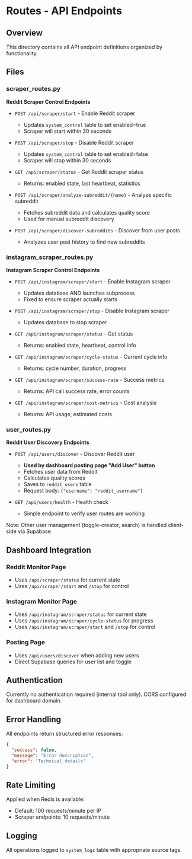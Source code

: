 # Routes - API Endpoints

## Overview
This directory contains all API endpoint definitions organized by functionality.

## Files

### scraper_routes.py
**Reddit Scraper Control Endpoints**

- `POST /api/scraper/start` - Enable Reddit scraper
  - Updates `system_control` table to set enabled=true
  - Scraper will start within 30 seconds

- `POST /api/scraper/stop` - Disable Reddit scraper
  - Updates `system_control` table to set enabled=false
  - Scraper will stop within 30 seconds

- `GET /api/scraper/status` - Get Reddit scraper status
  - Returns: enabled state, last heartbeat, statistics

- `POST /api/scraper/analyze-subreddit/{name}` - Analyze specific subreddit
  - Fetches subreddit data and calculates quality score
  - Used for manual subreddit discovery

- `POST /api/scraper/discover-subreddits` - Discover from user posts
  - Analyzes user post history to find new subreddits

### instagram_scraper_routes.py
**Instagram Scraper Control Endpoints**

- `POST /api/instagram/scraper/start` - Enable Instagram scraper
  - Updates database AND launches subprocess
  - Fixed to ensure scraper actually starts

- `POST /api/instagram/scraper/stop` - Disable Instagram scraper
  - Updates database to stop scraper

- `GET /api/instagram/scraper/status` - Get status
  - Returns: enabled state, heartbeat, control info

- `GET /api/instagram/scraper/cycle-status` - Current cycle info
  - Returns: cycle number, duration, progress

- `GET /api/instagram/scraper/success-rate` - Success metrics
  - Returns: API call success rate, error counts

- `GET /api/instagram/scraper/cost-metrics` - Cost analysis
  - Returns: API usage, estimated costs

### user_routes.py
**Reddit User Discovery Endpoints**

- `POST /api/users/discover` - Discover Reddit user
  - **Used by dashboard posting page "Add User" button**
  - Fetches user data from Reddit
  - Calculates quality scores
  - Saves to `reddit_users` table
  - Request body: `{"username": "reddit_username"}`

- `GET /api/users/health` - Health check
  - Simple endpoint to verify user routes are working

Note: Other user management (toggle-creator, search) is handled client-side via Supabase

## Dashboard Integration

### Reddit Monitor Page
- Uses `/api/scraper/status` for current state
- Uses `/api/scraper/start` and `/stop` for control

### Instagram Monitor Page
- Uses `/api/instagram/scraper/status` for current state
- Uses `/api/instagram/scraper/cycle-status` for progress
- Uses `/api/instagram/scraper/start` and `/stop` for control

### Posting Page
- Uses `/api/users/discover` when adding new users
- Direct Supabase queries for user list and toggle

## Authentication
Currently no authentication required (internal tool only).
CORS configured for dashboard domain.

## Error Handling
All endpoints return structured error responses:
```json
{
  "success": false,
  "message": "Error description",
  "error": "Technical details"
}
```

## Rate Limiting
Applied when Redis is available:
- Default: 100 requests/minute per IP
- Scraper endpoints: 10 requests/minute

## Logging
All operations logged to `system_logs` table with appropriate source tags.